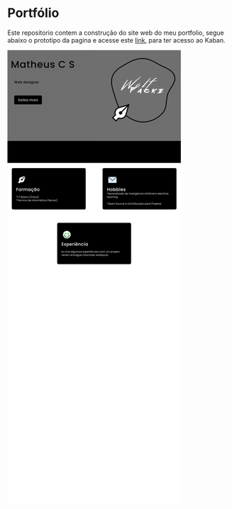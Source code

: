 # Portfólio

Este repositorio contem a construção do site web do meu portfolio, segue abaixo o prototipo da pagina e acesse este [link](https://github.com/users/matheus-poro/projects/2), para ter acesso ao Kaban.

![Desktop](https://github.com/matheus-poro/matheus.cavalcante/blob/main/Portfolio%20matheus%20(1).jpg)
